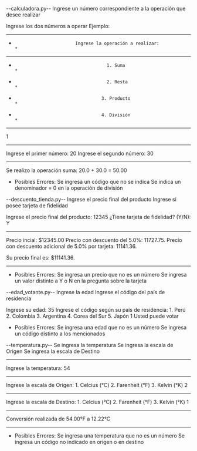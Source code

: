 --calculadora.py--
Ingrese un número correspondiente a la operación que desee realizar

Ingrese los dos números a operar
Ejemplo:
******************************************************************************************
*                            Ingrese la operación a realizar:                            *
******************************************************************************************
*                                        1. Suma                                         *
*                                        2. Resta                                        *
*                                      3. Producto                                       *
*                                      4. División                                       *
******************************************************************************************
1
******************************************************************************************
Ingrese el primer número: 20
Ingrese el segundo número: 30
******************************************************************************************
Se realizo la operación suma: 20.0 + 30.0 = 50.00

- Posibles Errores:
Se ingresa un código que no se indica
Se indica un denominador = 0 en la operación de división

--descuento_tienda.py--
Ingrese el precio final del producto
Ingrese si posee tarjeta de fidelidad

Ingrese el precio final del producto: 12345
¿Tiene tarjeta de fidelidad? (Y/N): Y
******************************************************************************************
Precio incial: $12345.00
Precio con descuento del 5.0%: 11727.75.
Precio con descuento adicional de 5.0% por tarjeta: 11141.36.

Su precio final es: $11141.36.
******************************************************************************************

- Posibles Errores:
Se ingresa un precio que no es un número
Se ingresa un valor distinto a Y o N en la pregunta sobre la tarjeta

--edad_votante.py--
Ingrese la edad
Ingrese el código del país de residencia

Ingrese su edad: 35
Ingrese el código según su país de residencia:
    1. Perú
    2. Colombia
    3. Argentina
    4. Corea del Sur
    5. Japón
    1
Usted puede votar

- Posibles Errores:
Se ingresa una edad que no es un número
Se ingresa un código distinto a los mencionados

--temperatura.py--
Se ingresa la temperatura
Se ingresa la escala de Origen
Se ingresa la escala de Destino

******************************************************************************************
Ingrese la temperatura: 54
******************************************************************************************
Ingrese la escala de Origen:
    1. Celcius (°C)
    2. Farenheit (°F)
    3. Kelvin (°K)
    2
******************************************************************************************
Ingrese la escala de Destino:
    1. Celcius (°C)
    2. Farenheit (°F)
    3. Kelvin (°K)
    1
******************************************************************************************
 Conversión realizada de 54.00°F a 12.22°C
******************************************************************************************

- Posibles Errores:
Se ingresa una temperatura que no es un número
Se ingresa un código no indicado en origen o en destino
